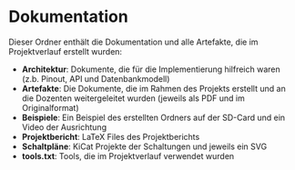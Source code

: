 # Dokumentation
Dieser Ordner enthält die Dokumentation und alle Artefakte, die im Projektverlauf erstellt wurden:
- **Architektur**: Dokumente, die für die Implementierung hilfreich waren (z.b. Pinout, API und Datenbankmodell)
- **Artefakte**: Die Dokumente, die im Rahmen des Projekts erstellt und an die Dozenten weitergeleitet wurden (jeweils als PDF und im Originalformat)
- **Beispiele**: Ein Beispiel des erstellten Ordners auf der SD-Card und ein Video der Ausrichtung
- **Projektbericht**:  LaTeX Files des Projektberichts
- **Schaltpläne**: KiCat Projekte der Schaltungen und jeweils ein SVG
- **tools.txt**: Tools, die im Projektverlauf verwendet wurden


